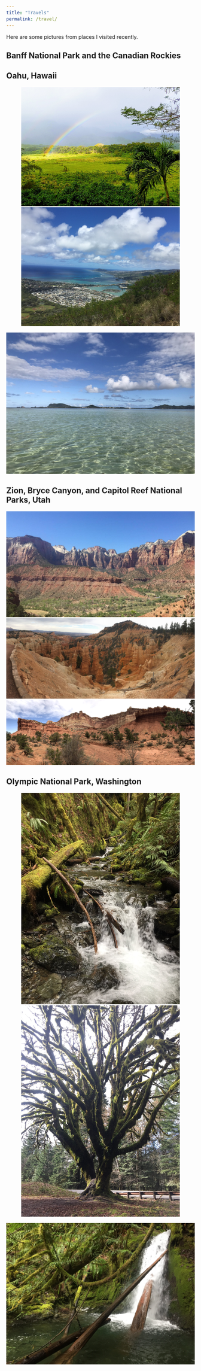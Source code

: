 ```yaml
---
title: "Travels"
permalink: /travel/
---
```


Here are some pictures from places I visited recently.

## Banff National Park and the Canadian Rockies



## Oahu, Hawaii

<figure class="half">
    <a href="/images/travel/0314190830a.jpg"><img src="/images/travel/0314190830a.jpg"></a>
    <a href="/images/travel/IMG_3980.jpg"><img src="/images/travel/IMG_3980.jpg"></a>
</figure>

<img src="/images/travel/IMG_2863.jpg">

## Zion, Bryce Canyon, and Capitol Reef National Parks, Utah

<img src="/images/travel/IMG_1310.jpg">

<img src="/images/travel/IMG_1244.jpg">

<img src="/images/travel/IMG_3716.jpg">

## Olympic National Park, Washington

<figure class="half">
    <a href="/images/travel/IMG_0675.jpg"><img src="/images/travel/IMG_0675.jpg"></a>
    <a href="/images/travel/IMG_0713.jpg"><img src="/images/travel/IMG_0713.jpg"></a>
</figure>

<img src="/images/travel/IMG_0662.jpg">
